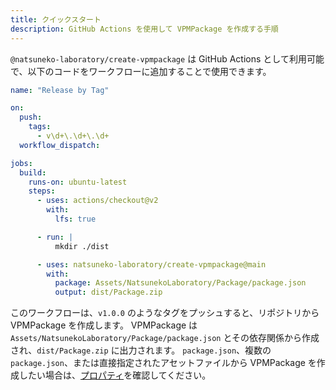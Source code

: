 ```yaml
---
title: クイックスタート
description: GitHub Actions を使用して VPMPackage を作成する手順
---
```


`@natsuneko-laboratory/create-vpmpackage` は GitHub Actions として利用可能で、以下のコードをワークフローに追加することで使用できます。

```yaml:.github/workflows/create-vpmpackage.yml
name: "Release by Tag"

on:
  push:
    tags:
      - v\d+\.\d+\.\d+
  workflow_dispatch:

jobs:
  build:
    runs-on: ubuntu-latest
    steps:
      - uses: actions/checkout@v2
        with:
          lfs: true

      - run: |
          mkdir ./dist

      - uses: natsuneko-laboratory/create-vpmpackage@main
        with:
          package: Assets/NatsunekoLaboratory/Package/package.json
          output: dist/Package.zip
```

このワークフローは、`v1.0.0` のようなタグをプッシュすると、リポジトリから VPMPackage を作成します。
VPMPackage は `Assets/NatsunekoLaboratory/Package/package.json` とその依存関係から作成され、`dist/Package.zip` に出力されます。
`package.json`、複数の `package.json`、または直接指定されたアセットファイルから VPMPackage を作成したい場合は、[プロパティ](/create-vpmpackage/properties)を確認してください。
